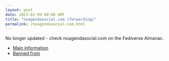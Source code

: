 ```yaml
---
layout: post
date: 2023-01-09 00:00 GMT
title: "noagendasocial.com (forwarding)"
permalink: /noagendasocial-com.html
---
```


No longer updated - check noagendasocial.com on the Fediverse Almanac.

* [Main information](https://www.fediversealmanac.com/api/v1/instances/noagendasocial.com)
* [Banned from](https://www.fediversealmanac.com/api/v1/instances/noagendasocial.com/banned_from)

